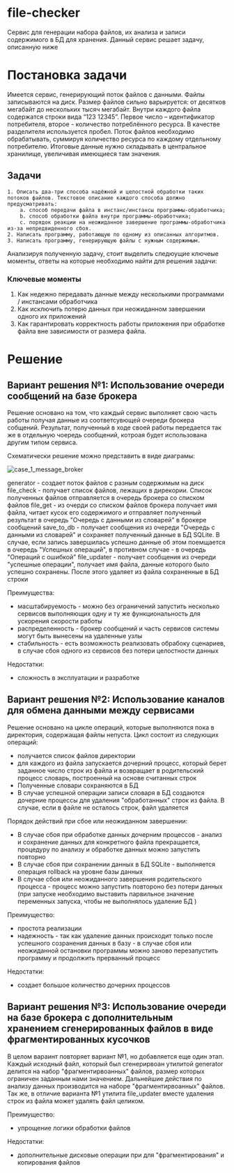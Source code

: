 # file-checker
Сервис для генерации набора файлов, их анализа и записи содержимого в БД для хранения.
Данный сервис решает задачу, описанную ниже

# Постановка задачи

Имеется сервис, генерирующий поток файлов с данными. Файлы записываются на диск. Размер файлов сильно варьируется: от десятков мегабайт до нескольких тысяч мегабайт.
Внутри каждого файла содержатся строки вида “123 12345”. Первое число – идентификатор потребителя, второе - количество потреблённого ресурса. В качестве разделителя используется пробел.
Поток файлов необходимо обрабатывать, суммируя количество ресурса по каждому отдельному потребителю. Итоговые данные нужно складывать в центральное хранилище, увеличивая имеющиеся там значения.

## Задачи

    1. Описать два-три способа надёжной и целостной обработки таких потоков файлов. Текстовое описание каждого способа должно предусматривать:
        a. способ передачи файла в инстанс/инстансы программы-обработчика;
        b. способ обработки файла внутри программы-обработчика;
        c. порядок реакции на неожиданное завершение программы-обработчика из-за непредвиденного сбоя.
    2. Написать программу, работающую по одному из описанных алгоритмов.
    3. Написать программу, генерирующую файлы с нужным содержимым.

Анализируя полученную задачу, стоит выделить следюущие ключеые моменты, ответы на которые необходимо найти для решения задачи:
### Ключевые моменты
  1. Как недежно передавать данные между несколькими программами / инстансами обработчика
  2. Как исключить потерю данных при неожиданном завершении одного их приложений
  3. Как гарантировать корректность работы приложения при обработке файла вне зависимости от размера файла. 
  
  # Решение
  
  ## Вариант решения №1: Использование очереди сообщений на базе брокера
  
  Решение основано на том, что каждый сервис выполняет свою часть работы получая данные из соответсувющей очереди брокера собщений. Результат, полученный в ходе своей работы передается так же в отдельную чоередь сообщений, котроая будет использована другим типом сервиса. 
  
 Схематически решение можно представить в виде диаграмы:
  
![case_1_message_broker](https://user-images.githubusercontent.com/1698696/111184594-28d30600-85c2-11eb-872f-ee6f4a0c5499.jpg)

generator - создает поток файлов с разным содержимым на диск
file_check - получает список файлов, лежащих в дирекории. Список полученных файлов отправляется в очередь брокера со списком файлов
file_get - из очерди со списком файлов брокера получает имя файла, читает кусок его содержимого и отправляет полученный результат в очередь "Очередь с данными из словарей" в брокере сообщений
save_to_db - получает сообщения из очереди "Очередь с данными из словарей" и сохраняет полученный данные в БД SQLite. В случае, если запись завершилась успешно данные об этом поемщается в очередь "Успешных операций", в противном случае - в очередь "Операций с ошибкой"
file_updater - получает сообщения из очереди "успешные операции", получает имя файла, данные которого было успешно сохранены. После этого удаляет из файла сохраненные в БД строки
 
Преимущества:
- масштабируемость - можно без ограничений запустить несколько сервисов выполняющих одну и ту же функциональность для ускорения скорости работы
- распределенность - брокер сообщений и часть сервисов системы могут быть вынесены на удаленные узлы
- стабильность - есть возможность реализовать обрабоку сценариев, в случае сбоя одного из сервисов без потери целостности данных 

Недостатки:
- сложность в эксплуатации и разработке

## Вариант решения №2: Использование каналов для обмена данными между сервисами

Решение основано на цикле операций, которые выполняются пока в директория, содержащая файлы непуста.
Цикл состоит из следующих операций:
- получается список файлов директории
- для каждого из файла запускается дочерний процесс, который берет заданное число строк из файла и возвращает в родительский процесс словарь, построенный на основе считанных строк
- Полученные словари сохраняются в БД
- В случае успешной операции записи словаря в БД создаются дочерние процессы для удаления "обработанных" строк из файла. В случае, если в файле не осталось строк, файл удаляется

Порядок действий при сбое или неожиданном завершении:
- В случае сбоя при обработке данных дочерним процессов - анализ и сохранение данных для конкретного файла прекращается, процедуру по анализу и обработке данных можно запустить повторно
- В случае сбоя при сохранении данных в БД SQLite - выполняется операция rollback на уровне базы данных
- В случае сбоя или неожиданного завершения родительского процесса - процесс можно запустить повтороно без потери данных (при запуске необходимо выставить парвильное значение переменных запуска, чтобы не выполнялось удаление БД )

Преимущество:
- простота реализации
- надежность - так как удаление данных происходит только после успешного созранения данных в базу - в случае сбоя или неожиданной остановки программы можно заново перезапустить программу и продолжить прерванный процесс

Недостатки:
- создает большое количество дочерних процессов

## Вариант решения №3: Использование очереди на базе брокера с дополнительным хранением сгенерированных файлов в виде фрагментированных кусочков

В целом вараинт повторяет вариант №1, но добавляется еще один этап.
Каждый исходный файл, который был сгенерирвоан утилитой generator делится на набор "фрагментирвоанных" файлов, размер которых ограничен заданным нами значением.
Дальнейшие действия по анализу данных производится на наборе "фрагментирвоанных" файлов.
Так же, в отличие варианта №1 утилита file_updater вместе удаления строк из файла может удалять файл целиком.

Преимущество:
- упрощение логики обработки файлов

Недостатки:
- дополнительные дисковые операции при для "фрагментирования" и копирования файлов
